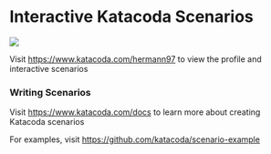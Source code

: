 # Interactive Katacoda Scenarios

[![](http://shields.katacoda.com/katacoda/hermann97/count.svg)](https://www.katacoda.com/hermann97 "Get your profile on Katacoda.com")

Visit https://www.katacoda.com/hermann97 to view the profile and interactive scenarios

### Writing Scenarios
Visit https://www.katacoda.com/docs to learn more about creating Katacoda scenarios

For examples, visit https://github.com/katacoda/scenario-example
